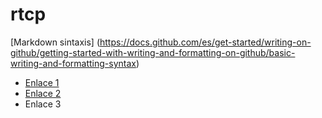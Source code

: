 # rtcp
[Markdown sintaxis] (https://docs.github.com/es/get-started/writing-on-github/getting-started-with-writing-and-formatting-on-github/basic-writing-and-formatting-syntax)

- [Enlace 1](directorio1/prueba.md)
- [Enlace 2](directorio2/hola.md)
- Enlace 3
